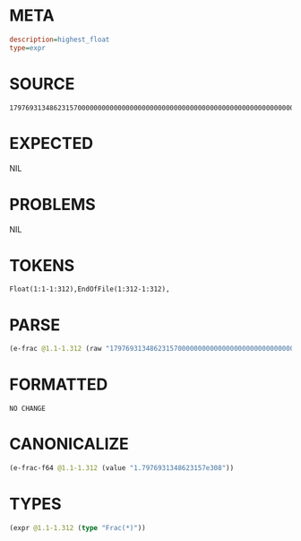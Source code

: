 # META
~~~ini
description=highest_float
type=expr
~~~
# SOURCE
~~~roc
179769313486231570000000000000000000000000000000000000000000000000000000000000000000000000000000000000000000000000000000000000000000000000000000000000000000000000000000000000000000000000000000000000000000000000000000000000000000000000000000000000000000000000000000000000000000000000000000000000000000000000000.0
~~~
# EXPECTED
NIL
# PROBLEMS
NIL
# TOKENS
~~~zig
Float(1:1-1:312),EndOfFile(1:312-1:312),
~~~
# PARSE
~~~clojure
(e-frac @1.1-1.312 (raw "179769313486231570000000000000000000000000000000000000000000000000000000000000000000000000000000000000000000000000000000000000000000000000000000000000000000000000000000000000000000000000000000000000000000000000000000000000000000000000000000000000000000000000000000000000000000000000000000000000000000000000000.0"))
~~~
# FORMATTED
~~~roc
NO CHANGE
~~~
# CANONICALIZE
~~~clojure
(e-frac-f64 @1.1-1.312 (value "1.7976931348623157e308"))
~~~
# TYPES
~~~clojure
(expr @1.1-1.312 (type "Frac(*)"))
~~~
